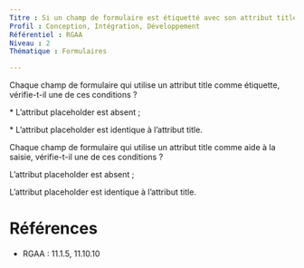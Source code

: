 ```yaml
---
Titre : Si un champ de formulaire est étiquetté avec son attribut title, soit il n'a pas d'attribut placeholder, soit celui-ci est identique à l'attribut title.
Profil : Conception, Intégration, Développement
Référentiel : RGAA
Niveau : 2
Thématique : Formulaires

---
```

Chaque champ de formulaire qui utilise un attribut title comme étiquette, vérifie-t-il une de ces conditions ?

\* L’attribut placeholder est absent ;

\* L’attribut placeholder est identique à l’attribut title.

Chaque champ de formulaire qui utilise un attribut title comme aide à la saisie, vérifie-t-il une de ces conditions ?

L’attribut placeholder est absent ;

L’attribut placeholder est identique à l’attribut title.

# Références

*   RGAA : 11.1.5, 11.10.10